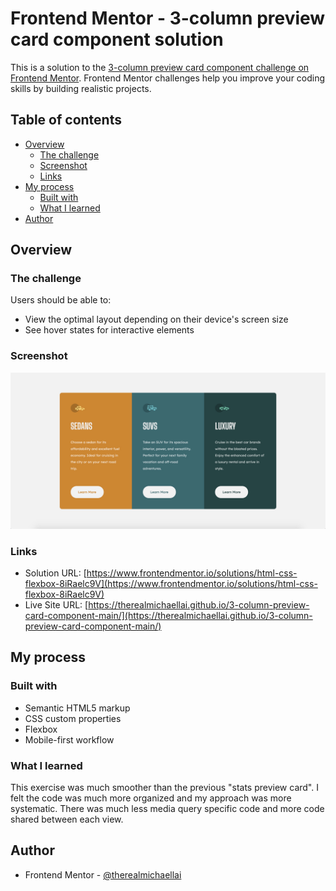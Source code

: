 # Frontend Mentor - 3-column preview card component solution

This is a solution to the [3-column preview card component challenge on Frontend Mentor](https://www.frontendmentor.io/challenges/3column-preview-card-component-pH92eAR2-). Frontend Mentor challenges help you improve your coding skills by building realistic projects.

## Table of contents

- [Overview](#overview)
  - [The challenge](#the-challenge)
  - [Screenshot](#screenshot)
  - [Links](#links)
- [My process](#my-process)
  - [Built with](#built-with)
  - [What I learned](#what-i-learned)
- [Author](#author)

## Overview

### The challenge

Users should be able to:

- View the optimal layout depending on their device's screen size
- See hover states for interactive elements

### Screenshot

![](./screenshot.jpg)

### Links

- Solution URL: [https://www.frontendmentor.io/solutions/html-css-flexbox-8iRaelc9V](https://www.frontendmentor.io/solutions/html-css-flexbox-8iRaelc9V)
- Live Site URL: [https://therealmichaellai.github.io/3-column-preview-card-component-main/](https://therealmichaellai.github.io/3-column-preview-card-component-main/)

## My process

### Built with

- Semantic HTML5 markup
- CSS custom properties
- Flexbox
- Mobile-first workflow

### What I learned

This exercise was much smoother than the previous "stats preview card". I felt the code was much more organized and my approach was more systematic. There was much less media query specific code and more code shared between each view.

## Author

- Frontend Mentor - [@therealmichaellai](https://www.frontendmentor.io/profile/therealmichaellai)
